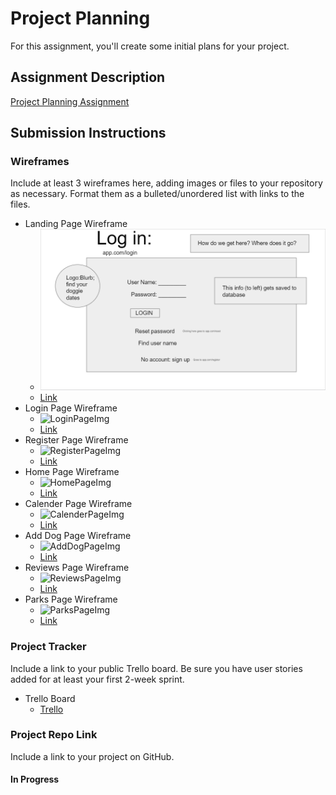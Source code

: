 # Project Planning
For this assignment, you'll create some initial plans for your project.

## Assignment Description
[Project Planning Assignment](https://education.launchcode.org/liftoff/modules/assignments/project-planning)

## Submission Instructions

### Wireframes

Include at least 3 wireframes here, adding images or files to your repository as necessary. Format them as a bulleted/unordered list with links to the files.

* Landing Page Wireframe
  * ![](images/Landing_page.png)
  * [Link](https://docs.google.com/presentation/d/1ME1nKir682vL1V4zpgmKiTc6zswrW5MrvYKF4pJgLiM/edit#slide=id.ge9461ce257_0_0)
* Login Page Wireframe
  * ![LoginPageImg](/images/Login.PNG)
  * [Link](https://docs.google.com/presentation/d/1ME1nKir682vL1V4zpgmKiTc6zswrW5MrvYKF4pJgLiM/edit#slide=id.p)
* Register Page Wireframe
  * ![RegisterPageImg](/images/Register.PNG)
  * [Link](https://docs.google.com/presentation/d/1ME1nKir682vL1V4zpgmKiTc6zswrW5MrvYKF4pJgLiM/edit#slide=id.ge89fae4c4e_1_0)
* Home Page Wireframe
  * ![HomePageImg](/images/Home.PNG)
  * [Link](https://docs.google.com/presentation/d/1ME1nKir682vL1V4zpgmKiTc6zswrW5MrvYKF4pJgLiM/edit#slide=id.ge89fae4c4e_1_5)
* Calender Page Wireframe
  * ![CalenderPageImg](/images/Calender.PNG)
  * [Link](https://docs.google.com/presentation/d/1ME1nKir682vL1V4zpgmKiTc6zswrW5MrvYKF4pJgLiM/edit#slide=id.ge89fae4c4e_1_10)
* Add Dog Page Wireframe
  * ![AddDogPageImg](/images/Add_Dog.PNG)
  * [Link](https://docs.google.com/presentation/d/1ME1nKir682vL1V4zpgmKiTc6zswrW5MrvYKF4pJgLiM/edit#slide=id.ge89fae4c4e_2_0)
* Reviews Page Wireframe
  * ![ReviewsPageImg](/images/Reviews.PNG)
  * [Link](https://docs.google.com/presentation/d/1ME1nKir682vL1V4zpgmKiTc6zswrW5MrvYKF4pJgLiM/edit#slide=id.ge9461ce257_0_19)
* Parks Page Wireframe
  * ![ParksPageImg](/images/Parks.PNG)
  * [Link](https://docs.google.com/presentation/d/1ME1nKir682vL1V4zpgmKiTc6zswrW5MrvYKF4pJgLiM/edit#slide=id.ge9461ce257_0_28)


### Project Tracker

Include a link to your public Trello board. Be sure you have user stories added for at least your first 2-week sprint.

* Trello Board
    * [Trello](https://trello.com/b/1uO2vv7O/liftoff-project-board)

### Project Repo Link

Include a link to your project on GitHub.

#### In Progress
